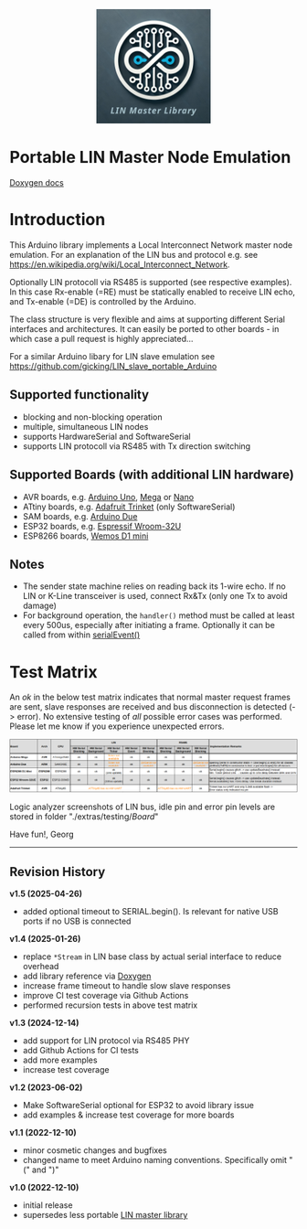 <p align="center">
  <img width="200" height="200" src="./extras/documentation/Logo_large.jpg">
</p>

Portable LIN Master Node Emulation
==================================

[Doxygen docs](https://gicking.github.io/LIN_master_portable_Arduino/extras/documentation/html/index.html)


# Introduction

This Arduino library implements a Local Interconnect Network master node emulation. For an explanation of the LIN bus and protocol e.g. see https://en.wikipedia.org/wiki/Local_Interconnect_Network.

Optionally LIN protocoll via RS485 is supported (see respective examples). In this case Rx-enable (=RE) must be statically enabled to receive LIN echo, and Tx-enable (=DE) is controlled by the Arduino. 

The class structure is very flexible and aims at supporting different Serial interfaces and architectures. It can easily be ported to other boards - in which case a pull request is highly appreciated... 

For a similar Arduino libary for LIN slave emulation see https://github.com/gicking/LIN_slave_portable_Arduino

## Supported functionality
  - blocking and non-blocking operation
  - multiple, simultaneous LIN nodes
  - supports HardwareSerial and SoftwareSerial
  - supports LIN protocoll via RS485 with Tx direction switching
  
## Supported Boards (with additional LIN hardware)
  - AVR boards, e.g. [Arduino Uno](https://store.arduino.cc/products/arduino-uno-rev3), [Mega](https://store.arduino.cc/products/arduino-mega-2560-rev3) or [Nano](https://store.arduino.cc/products/arduino-nano)
  - ATtiny boards, e.g. [Adafruit Trinket](https://www.adafruit.com/product/1501) (only SoftwareSerial)
  - SAM boards, e.g. [Arduino Due](https://store.arduino.cc/products/arduino-due)
  - ESP32 boards, e.g. [Espressif Wroom-32U](https://www.etechnophiles.com/esp32-dev-board-pinout-specifications-datasheet-and-schematic/) 
  - ESP8266 boards, [Wemos D1 mini](https://www.wemos.cc/en/latest/d1/d1_mini.html)


## Notes
  - The sender state machine relies on reading back its 1-wire echo. If no LIN or K-Line transceiver is used, connect Rx&Tx (only one Tx to avoid damage)
  - For background operation, the `handler()` method must be called at least every 500us, especially after initiating a frame. Optionally it can be called from within [serialEvent()](https://reference.arduino.cc/reference/de/language/functions/communication/serial/serialevent/)
  

# Test Matrix

An *ok* in the below test matrix indicates that normal master request frames are sent, slave responses are received and bus disconnection is detected (-> error). No extensive testing of *all* possible error cases was performed. Please let me know if you experience unexpected errors.

![Test Matrix](./extras/testing/Board_Tests.png?)

Logic analyzer screenshots of LIN bus, idle pin and error pin levels are stored in folder "./extras/testing/*Board*"


Have fun!, Georg

----------------

Revision History
----------------

**v1.5 (2025-04-26)**
  - added optional timeout to SERIAL.begin(). Is relevant for native USB ports if no USB is connected

**v1.4 (2025-01-26)**
  - replace `*Stream` in LIN base class by actual serial interface to reduce overhead
  - add library reference via [Doxygen](https://www.doxygen.nl/)
  - increase frame timeout to handle slow slave responses
  - improve CI test coverage via Github Actions
  - performed recursion tests in above test matrix

**v1.3 (2024-12-14)**
  - add support for LIN protocol via RS485 PHY
  - add Github Actions for CI tests  
  - add more examples  
  - increase test coverage  

**v1.2 (2023-06-02)**
  - Make SoftwareSerial optional for ESP32 to avoid library issue
  - add examples & increase test coverage for more boards  

**v1.1 (2022-12-10)**
  - minor cosmetic changes and bugfixes
  - changed name to meet Arduino naming conventions. Specifically omit "(" and ")"

**v1.0 (2022-12-10)**
  - initial release
  - supersedes less portable [LIN master library](https://github.com/gicking/LIN_master_Arduino)

